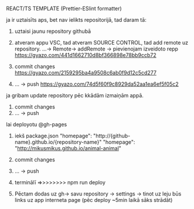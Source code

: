   REACT/TS TEMPLATE  (Prettier-ESlint formatter)
  

ja ir uztaisīts aps, bet nav ielikts repositorijā, tad daram tā: 
1. uztaisi jaunu repository githubā

2. atveram appu VSC, tad atveram  SOURCE CONTROL, tad add remote uz repository. ...-> Remote-> addRemote -> pievienojam izveidoto repp
https://gyazo.com/441d1662710d8bf366898e78bb9ccb72

3. commit changes 
https://gyazo.com/2159295ba4a9508c6ab0f9d12c5cd277

4. ... -> push
https://gyazo.com/74d5f60f9c8929da52aa1ea6ef5f05c2


ja gribam update repository pēc kkādām izmaiņām appā.
1. commit changes
2. ... -> push



lai deployotu @gh-pages

1. iekš  package.json
"homepage": "http://{github-name}.github.io/{repository-name}"
"homepage": "http://mikusmikus.github.io/animal-animal"

2. commit changes
3. ... -> push

4. terminālī =>>>>>>>>  npm run deploy 

5. Pēctam dodas uz gh-> savu repository -> settings -> tinot uz leju būs links uz app interneta page (pēc deploy ~5min laikā sāks strādāt)